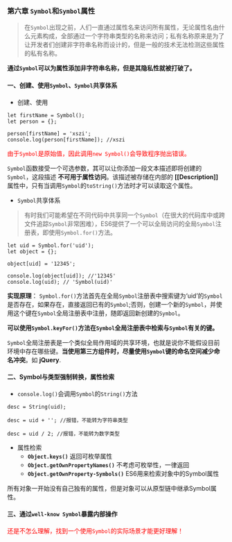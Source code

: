 ### 第六章 ```Symbol```和```Symbol```属性

> 在```Symbol```出现之前，人们一直通过属性名来访问所有属性，无论属性名由什么元素构成，全部通过一个字符串类型的名称来访问；私有名称原来是为了让开发者们创建非字符串名称而设计的，但是一般的技术无法检测这些属性的私有名称。

**通过```Symbol```可以为属性添加非字符串名称，但是其隐私性就被打破了。**

#### 一、创建、使用```Symbol```、```Symbol```共享体系

- 创建、使用
```
let firstName = Symbol();
let person = {};

person[firstName] = 'xszi';
console.log(person[firstName]); //xszi
```
<font color="red">由于```Symbol```是原始值，因此调用```new Symbol()```会导致程序抛出错误。</font>

```Symbol```函数接受一个可选参数，其可以让你添加一段文本描述即将创建的```Symbol```，这段描述 **不可用于属性访问**。该描述被存储在内部的 **[[Description]]** 属性中，只有当调用```Symbol```的```toString()```方法时才可以读取这个属性。

- ```Symbol```共享体系

> 有时我们可能希望在不同代码中共享同一个```Symbol```（在很大的代码库中或跨文件追踪```Symbol```非常困难），ES6提供了一个可以全局访问的全局```Symbol```注册表，即使用```Symbol.for()```方法。

```
let uid = Symbol.for('uid');
let object = {};

object[uid] = '12345';

console.log(object[uid]); //'12345'
console.log(uid); // 'Symbol(uid)'
```

**实现原理**： ```Symbol.for()```方法首先在全局```Symbol```注册表中搜索键为‘uid’的```Symbol```是否存在，如果存在，直接返回已有的```Symbol```;否则，创建一个新的```Symbol```，并使用这个键在```Symbol```全局注册表中注册，随即返回新创建的```Symbol```。

**可以使用```Symbol.keyFor()```方法在```Symbol```全局注册表中检索与```Symbol```有关的键。**

```Symbol```全局注册表是一个类似全局作用域的共享环境，也就是说你不能假设目前环境中存在哪些键。**当使用第三方组件时，尽量使用```Symbol```键的命名空间减少命名冲突**。如 **jQuery**.

#### 二、Symbol与类型强制转换，属性检索

- ```console.log()```会调用```Symbol```的```String()```方法

```
desc = String(uid);

desc = uid + ''; //报错，不能转为字符串类型

desc = uid / 2; //报错，不能转为数字类型
```

- 属性检索
    - **```Object.keys()```**  返回可枚举属性
    - **```Object.getOwnPropertyNames()```**  不考虑可枚举性，一律返回
    - **```Object.getOwnProperty-Symbols()```**   ES6用来检索对象中的Symbol属性
    
所有对象一开始没有自己独有的属性，但是对象可以从原型链中继承Symbol属性。

#### 三、通过```well-know Symbol```暴露内部操作

<font color="red">还是不怎么理解，找到一个使用```Symbol```的实际场景才能更好理解！</font>
